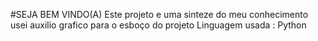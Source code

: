 #SEJA BEM VINDO(A)
Este projeto e uma sinteze do meu conhecimento usei auxilio grafico para o esboço do projeto
Linguagem usada : Python
